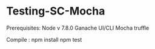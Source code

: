 # Testing-SC-Mocha

Prerequisites:
  Node v 7.8.0
  Ganache UI/CLI
  Mocha
  truffle
  
 Compile :
  npm install
  npm test
